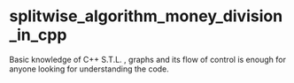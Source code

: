 # splitwise_algorithm_money_division_in_cpp
Basic knowledge of C++ S.T.L. , graphs and its flow of control is enough for anyone looking for understanding the code.
